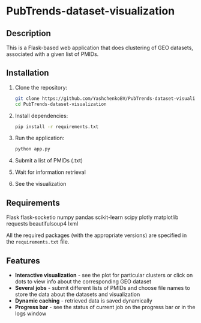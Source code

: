 # PubTrends-dataset-visualization

## Description
This is a Flask-based web application that does clustering of GEO datasets, associated with a given list of PMIDs.

## Installation

1. Clone the repository:
   ```bash
   git clone https://github.com/YashchenkoBV/PubTrends-dataset-visualization.git
   cd PubTrends-dataset-visualization
   ```

2. Install dependencies:
   ```bash
   pip install -r requirements.txt
   ```

3. Run the application:
   ```bash
   python app.py
   ```

4. Submit a list of PMIDs (.txt)

5. Wait for information retrieval

6. See the visualization

## Requirements
Flask
flask-socketio
numpy
pandas
scikit-learn
scipy
plotly
matplotlib
requests
beautifulsoup4
lxml

All the required packages (with the appropriate versions) are specified in the `requirements.txt` file.

## Features
- **Interactive visualization** - see the plot for particular clusters or click on dots to view info about the corresponding GEO dataset
- **Several jobs** - submit different lists of PMIDs and choose file names to store the data about the datasets and visualization
- **Dynamic caching** - retrieved data is saved dynamically
- **Progress bar** - see the status of current job on the progress bar or in the logs window

